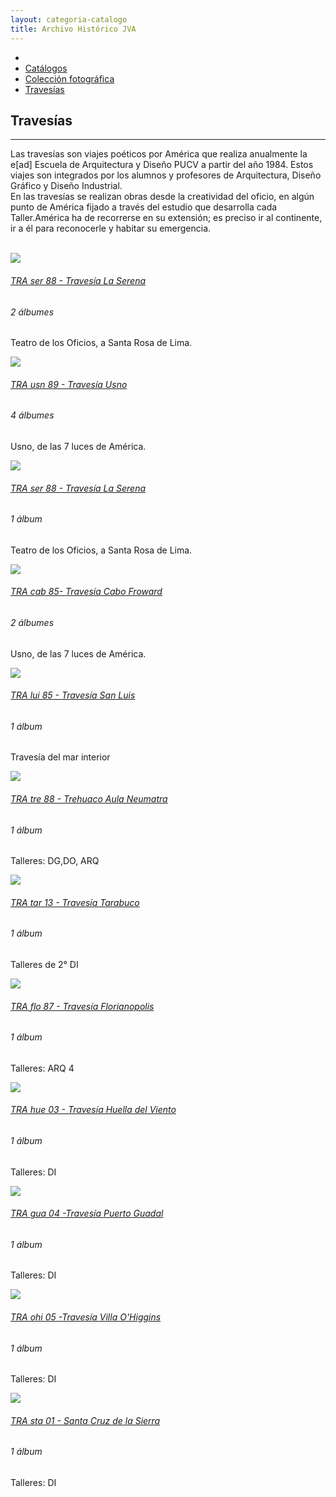 ```yaml
---
layout: categoria-catalogo
title: Archivo Histórico JVA
---
```

<div class='fondo-blanco'>
  <div class='contenedor-sin-relleno'>
    <div class='fila'>
      <div class="col-lg-12 oculto-xs">
        <ul id="breadcrumb">
          <li><a href="#"><i class="icn icn-hogar icn-md"></i></a></li>
          <li><a href="#"> Catálogos </a></li>
          <li><a href="#"> Colección fotográfica </a></li>
          <li><a href="#"> Travesías</a></li>
        </ul>
      </div>
    </div>
  </div>
  <div class='wrap'>     
    <div class='fila'> <!--Descripcion categoria -->
      <div class='col-lg-6 col-md-6 col-sm-12 col-xs-12'>
        <i class="icn icn-travesia icn-lg gris-oscuro"></i><h2 class='rojo-claro'>Travesías</h2>
        <hr>
        <p class='xs fina'>Las travesías son viajes poéticos por América que realiza anualmente la e[ad] Escuela de Arquitectura y Diseño PUCV a partir del año 1984. Estos viajes son integrados por los alumnos y profesores de Arquitectura, Diseño Gráfico y Diseño Industrial.
        </br>En las travesías se realizan obras desde la creatividad del oficio, en algún punto de América fijado a través del estudio que desarrolla cada Taller.América ha de recorrerse en su extensión; es preciso ir al continente, ir a él para reconocerle y habitar su emergencia.</p></br>
      </div>
    </div>
    <div class='fila'>
      <div class='col-lg-3 col-md-3 col-sm-6 col-xs-12'>
        <div class='cont-destacados'>
          <div class='prev-imagen'>            
            <div class='catalogo-mas fondo-rojo-claro'>
              <a href='noticia-dest.html'><i class='icn icn-mas blanco recuadro-mas-cat'></i></a>
            </div> 
            <img class='altura-foto-interior'src='{{ site.baseurl }}/img/img-archivo/trav-serena.jpg'>
          </div>  
          <a href=''><h6 class='rojo-claro texto-cuadro-des'>TRA ser 88 - Travesía La Serena</h6></a>
          <h6 class='dato-coleccion'>2 álbumes</h6>
          <div class='cont-descripcion-album'>
            <p class='xs negro-claro fina  texto-cuadro-des'>Teatro de los Oficios, a Santa Rosa de Lima.</p>
          </div>                       
        </div>
      </div>
      <div class='col-lg-3 col-md-3 col-sm-6 col-xs-12'>
        <div class='cont-destacados'>
          <div class='prev-imagen '>            
            <div class='catalogo-mas fondo-rojo-claro'>
              <a href='album.html'><i class='icn icn-mas blanco recuadro-mas-cat'></i></a>
            </div>
            <img class='altura-foto-interior'src='{{ site.baseurl }}/img/img-archivo/Usno 212 - 19.jpg'>
          </div>  
          <a href='album.html'><h6 class='rojo-claro texto-cuadro-des'>TRA usn 89 - Travesía Usno</h6></a>
          <h6 class='dato-coleccion'>4 álbumes</h6>
          <div class='cont-descripcion-album'>
            <p class='xs negro-claro fina texto-cuadro-des'>Usno, de las 7 luces de América.</p>
          </div>                      
        </div>
      </div>
      <div class='col-lg-3 col-md-3 col-sm-6 col-xs-12'>
        <div class='cont-destacados'>
          <div class='prev-imagen'>            
            <div class='catalogo-mas fondo-rojo-claro'>
              <a href='noticia-dest.html'><i class='icn icn-mas blanco recuadro-mas-cat'></i></a>
            </div>
            <img class='altura-foto-interior'src='{{ site.baseurl }}/img/img-archivo/travesia-laserena5.jpg'>
          </div>  
          <a href=''><h6 class='rojo-claro texto-cuadro-des'>TRA ser 88 - Travesía La Serena </h6></a>
          <h6 class='dato-coleccion'>1 álbum</h6>
          <div class='cont-descripcion-album'>
            <p class='xs negro-claro fina texto-cuadro-des'>Teatro de los Oficios, a Santa Rosa de Lima.</p>
          </div>                      
        </div>
      </div>
      <div class='col-lg-3 col-md-3 col-sm-6 col-xs-12'>
        <div class='cont-destacados'>
          <div class='prev-imagen'>            
            <div class='catalogo-mas fondo-rojo-claro'>
              <a href='noticia-dest.html'><i class='icn icn-mas blanco recuadro-mas-cat'></i></a>
            </div>
            <img class='altura-foto-interior'src='{{ site.baseurl }}/img/img-archivo/travesia-cabofroward85.jpg'>
          </div>  
          <a href=''><h6 class='rojo-claro texto-cuadro-des'>TRA cab 85- Travesía Cabo Froward</h6></a>
          <h6 class='dato-coleccion'>2 álbumes</h6>             
          <div class='cont-descripcion-album'>
            <p class='xs negro-claro fina texto-cuadro-des'>Usno, de las 7 luces de América.</p>
          </div>                      
        </div>
      </div>
    </div>
    <div class='fila'>
      <div class='col-lg-3 col-md-3 col-sm-6 col-xs-12'>
        <div class='cont-destacados'>
          <div class='prev-imagen'>            
            <div class='catalogo-mas fondo-rojo-claro'>
              <a href='noticia-dest.html'><i class='icn icn-mas blanco recuadro-mas-cat'></i></a>
            </div>
            <img class='altura-foto-interior'src='{{ site.baseurl }}/img/img-archivo/travesia-san-luis.arg.jpg'>
          </div>      
          <a href=''><h6 class='rojo-claro texto-cuadro-des'>TRA lui 85 - Travesía San Luis</h6></a>
          <h6 class='dato-coleccion'>1 álbum</h6>
          <div class='cont-descripcion-album'>
            <p class='xs negro-claro fina texto-cuadro-des'>Travesía del mar interior</p>
          </div>                       
        </div>
      </div>
      <div class='col-lg-3 col-md-3 col-sm-6 col-xs-12'>
        <div class='cont-destacados'>
          <div class='prev-imagen'>            
            <div class='catalogo-mas fondo-rojo-claro'>
              <a href='album.html'><i class='icn icn-mas blanco recuadro-mas-cat'></i></a>
            </div>
            <img class='altura-foto-interior'src='{{ site.baseurl }}/img/img-archivo/Trehuaco Aula Neumatra.jpg'>
          </div>  
          <a href='album.html'><h6 class='rojo-claro texto-cuadro-des'>TRA tre 88 - Trehuaco Aula Neumatra</h6></a>
          <h6 class='dato-coleccion'>1 álbum</h6>
          <div class='cont-descripcion-album'>
            <p class='xs negro-claro fina texto-cuadro-des'>Talleres: DG,DO, ARQ</p>
          </div>                      
        </div>
      </div>
      <div class='col-lg-3 col-md-3 col-sm-6 col-xs-12'>
        <div class='cont-destacados'>
          <div class='prev-imagen'>            
            <div class='catalogo-mas fondo-rojo-claro'>
              <a href='noticia-dest.html'><i class='icn icn-mas blanco recuadro-mas-cat'></i></a>
            </div>
            <img class='altura-foto-interior'src='{{ site.baseurl }}/img/img-archivo/foto-pub-1.jpg'>
          </div>  
          <a href=''><h6 class='rojo-claro texto-cuadro-des'>TRA tar 13 - Travesía Tarabuco</h6></a>    
          <h6 class='dato-coleccion'>1 álbum</h6>
          <div class='cont-descripcion-album'>
            <p class='xs negro-claro fina texto-cuadro-des'>Talleres de 2° DI</p>
          </div>                      
        </div>
      </div>
      <div class='col-lg-3 col-md-3 col-sm-6 col-xs-12'>
        <div class='cont-destacados'>
          <div class='prev-imagen'>            
            <div class='catalogo-mas fondo-rojo-claro'>
              <a href='noticia-dest.html'><i class='icn icn-mas blanco recuadro-mas-cat'></i></a>
            </div>
            <img class='altura-foto-interior'src='{{ site.baseurl }}/img/img-archivo/florianopolis.jpg'>
          </div>  
          <a href=''><h6 class='rojo-claro texto-cuadro-des'>TRA flo 87 - Travesía Florianopolis</h6></a>
          <h6 class='dato-coleccion'>1 álbum</h6>
          <div class='cont-descripcion-album'>
            <p class='xs negro-claro fina texto-cuadro-des'>Talleres: ARQ 4</p>
          </div>                      
        </div>
      </div>
    </div>
    <div class='fila'>
      <div class='col-lg-3 col-md-3 col-sm-6 col-xs-12'>
        <div class='cont-destacados'>
          <div class='prev-imagen'>            
            <div class='catalogo-mas fondo-rojo-claro'>
              <a href='noticia-dest.html'><i class='icn icn-mas blanco recuadro-mas-cat'></i></a>
            </div>
            <img class='altura-foto-interior'src='{{ site.baseurl }}/img/img-archivo/travesia huella del viento.jpg'>
          </div>  
          <a href=''><h6 class='rojo-claro texto-cuadro-des'>TRA hue 03 - Travesía Huella del Viento</h6></a>
          <h6 class='dato-coleccion'>1 álbum</h6>
          <div class='cont-descripcion-album'>
            <p class='xs negro-claro fina texto-cuadro-des'>Talleres: DI</p>
          </div>                      
        </div>
      </div>
      <div class='col-lg-3 col-md-3 col-sm-6 col-xs-12'>
        <div class='cont-destacados'>
          <div class='prev-imagen'>            
            <div class='catalogo-mas fondo-rojo-claro'>
              <a href='noticia-dest.html'><i class='icn icn-mas blanco recuadro-mas-cat'></i></a>
            </div>
            <img class='altura-foto-interior'src='{{ site.baseurl }}/img/img-archivo/Puerto Guadal.jpg'>
          </div>  
          <a href=''><h6 class='rojo-claro texto-cuadro-des'>TRA gua 04 -Travesía Puerto Guadal </h6></a>    
          <h6 class='dato-coleccion'> 1 álbum</h6>
          <div class='cont-descripcion-album'>
            <p class='xs negro-claro fina texto-cuadro-des'>Talleres: DI</p>
          </div>                      
        </div>
      </div>
      <div class='col-lg-3 col-md-3 col-sm-6 col-xs-12'>
        <div class='cont-destacados'>
          <div class='prev-imagen'>            
            <div class='catalogo-mas fondo-rojo-claro'>
              <a href='noticia-dest.html'><i class='icn icn-mas blanco recuadro-mas-cat'></i></a>
            </div>
            <img class='altura-foto-interior'src='{{ site.baseurl }}/img/img-archivo/Villa OHiggins.jpg'>
          </div>  
          <a href=''><h6 class='rojo-claro texto-cuadro-des'>TRA ohi 05 -Travesía Villa O'Higgins </h6></a>
          <h6 class='dato-coleccion'>1 álbum</h6>  
          <div class='cont-descripcion-album'>
            <p class='xs negro-claro fina texto-cuadro-des'>Talleres: DI</p>
          </div>                      
        </div>
      </div>
      <div class='col-lg-3 col-md-3 col-sm-6 col-xs-12'>
        <div class='cont-destacados'>
          <div class='prev-imagen'>            
            <div class='catalogo-mas fondo-rojo-claro'>
              <a href='noticia-dest.html'><i class='icn icn-mas blanco recuadro-mas-cat'></i></a>
            </div>
            <img class='altura-foto-interior'src='{{ site.baseurl }}/img/img-archivo/TRA sta 01 - Santa Cruz de la Sierra - 09.jpg'>
          </div>  
          <a href=''><h6 class='rojo-claro texto-cuadro-des'>TRA sta 01 - Santa Cruz de la Sierra </h6></a>
          <h6 class='dato-coleccion'>1 álbum</h6>
          <div class='cont-descripcion-album'>
            <p class='xs negro-claro fina texto-cuadro-des'>Talleres: DI</p>
          </div>                      
        </div>
      </div>
    </div> <!-- fin fila -->
  </div>
</div> 